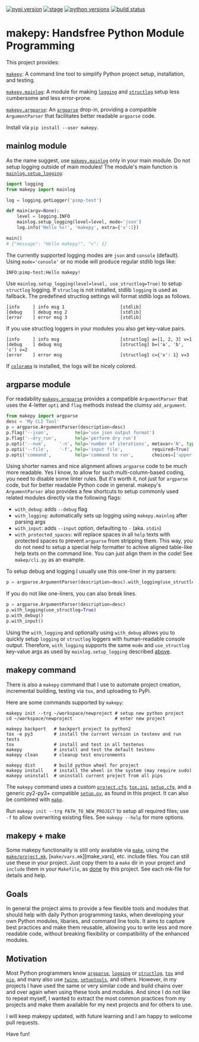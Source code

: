 [![pypi version](https://img.shields.io/pypi/v/makepy.svg)](https://pypi.python.org/pypi/makepy)
[![stage](https://img.shields.io/pypi/status/makepy.svg)](https://pypi.python.org/pypi/makepy)
[![python versions](https://img.shields.io/pypi/pyversions/makepy.svg)](https://pypi.python.org/pypi/makepy)
[![build status](https://storage.googleapis.com/ubunatic-public/makepy/build-status.svg)](https://storage.googleapis.com/ubunatic-public/makepy/build-status.json)
<!--[![license](https://img.shields.io/pypi/l/makepy.svg)](https://pypi.python.org/pypi/makepy)-->

makepy: Handsfree Python Module Programming
===========================================

This project provides:

[`makepy`](#makepy-command): A command line tool to simplify Python project setup,
installation, and testing.

[`makepy.mainlog`](#mainlog-module): A module for making [`logging`][logging]
and [`structlog`][structlog] setup less cumbersome and less error-prone.

[`makepy.argparse`](#argparse-module): An [`argparse`][argparse] drop-in, providing
a compatible `ArgumentParser` that facilitates better readable `argparse` code.

Install via `pip install --user makepy`.

mainlog module
--------------

As the name suggest, use [`makepy.mainlog`][mp_mainlog] only in your main module.
Do not setup logging outside of main modules!
The module's main function is [`mainlog.setup_logging`][setup_logging]:

```python
import logging
from makepy import mainlog

log = logging.getLogger('pimp-test')

def main(argv=None):
    level = logging.INFO
    mainlog.setup_logging(level=level, mode='json')
    log.info('Hello %s!', 'makepy', extra={'v':1})

main()
# {"message": "Hello makepy!", "v": 1}
```

The currently supported logging modes are `json` and `console` (default).
Using `mode='console'` or no mode will produce regular stdlib logs like:

    INFO:pimp-test:Hello makepy!

Use `mainlog.setup_logging(level=level, use_structlog=True)` to setup `structlog` logging.
If `struclog` is not installed, stdlib `logging` is used as fallback.
The predefined structlog settings will format stdlib logs as follows.

    [info     ] info msg 1                     [stdlib]
    [debug    ] debug msg 2                    [stdlib]
    [error    ] error msg 3                    [stdlib]

If you use structlog loggers in your modules you also get key-value pairs.

    [info     ] info msg                       [structlog] a=[1, 2, 3] v=1
    [debug    ] debug msg                      [structlog] b=('a', 'b', 'c') v=2
    [error    ] error msg                      [structlog] c={'x': 1} v=3

If [`colorama`][colorama] is installed, the logs will be nicely colored.

argparse module
---------------

For readability [`makepy.argparse`][mp_argparse] provides a compatible `ArgumentParser`
that uses the 4-letter `opti` and `flag` methods instead the clumsy `add_argument`.

```python
from makepy import argparse
desc = 'My CLI Tool'
p = argparse.ArgumentParser(description=desc)
p.flag('--json',          help='use json output format')
p.flag('--dry_run',       help='perform dry run')
p.opti('--num',     '-n', help='number of iterations', metavar='N', type=int, default=1)
p.opti('--file',    '-f', help='input file',           required=True)
p.opti('command',         help='command to run',       choices=['upper','lower'])
```

Using shorter names and nice alignment allows `argparse` code to be much more readable.
Yes I know, to allow for such multi-column-based coding, you need to disable some linter rules.
But it's worth it, not just for `argparse` code, but for better readable Python code in general.
makepy's `ArgumentParser` also provides a few shortcuts to setup commonly used related modules
directly via the following flags:

* `with_debug`:   adds `--debug` flag
* `with_logging`: automatically sets up logging using `makepy.mainlog` after parsing args
* `with_input`:   adds `--input` option, defaulting to `-` (aka. `stdin`)
* `with_protected_spaces`: will replace spaces in all `help` texts with protected spaces to
  prevent `argparse` from stripping them. This way, you do not need to setup a special
  help formatter to achive aligned table-like help texts on the command line.
  You can just align them in the code! See `makep/cli.py` as an example.

To setup debug and logging I usually use this one-liner in my parsers:

```python
p = argparse.ArgumentParser(description=desc).with_logging(use_structlog=True).with_debug()
```

If you do not like one-liners, you can also break lines.

```python
p = argparse.ArgumentParser(description=desc)
p.with_logging(use_structlog=True)
p.with_debug()
p.with_input()
```

Using the `with_logging` and optionally using `with_debug` allows you to quickly
setup `logging` or `structlog` loggers with human-readable console output.
Therefore, `with_logging` supports the same `mode` and `use_structlog` key-value args
as used by `mainlog.setup_logging` described [above](#mainlog-module).

makepy command
--------------
There is also a `makepy` command that I use to automate project creation, incremental
building, testing via `tox`, and uploading to PyPi.

Here are some commands supported by `makepy`:

    makepy init --trg ~/workspace/newproject # setup new python project
    cd ~/workspace/newproject                # enter new project

    makepy backport   # backport project to python2
    tox -e py3        # install the current version in testenv and run tests
    tox               # install and test in all testenvs
    makepy            # install and test the default testenv
    makepy clean      # cleanup test environments

    makepy dist       # build python wheel for project
    makepy install    # install the wheel in the system (may require sudo)
    makepy uninstall  # uninstall current project from all pips

The `makepy` command uses a custom [`project.cfg`][project_cfg], [`tox.ini`][tox_ini],
[`setup.cfg`][setup_cfg], and a generic py2-py3+ compatible [`setup.py`][setup_py],
as found in this project. It can also be combined with [`make`][make].

Run `makepy init --trg PATH_TO_NEW_PROJECT` to setup all required files; use `-f` to allow
overwriting existing files. See `makepy --help` for more options.

makepy + make
-------------
Some makepy functionality is still only available via [`make`][make], using the
[`make/project.mk`][make_project], [`make/vars.mk`][make_vars], etc. include files. You can still
use these in your project. Just copy them to a `make` dir in your project and `include` them
in your `Makefile`, as [done][makefile] by this project. See each mk-file for details and help.

Goals
-----
In general the project aims to provide a few flexible tools and modules that should help with daily
Python programming tasks, when developing your own Python modules, libaries, and command line tools.
It aims to capture best practices and make them reusable, allowing you to write less and more readable code,
without breaking flexibility or compatibility of the enhanced modules.

Motivation
----------
Most Python programmers know [`argparse`][argparse], [`logging`][logging] or
[`structlog`][structlog], [`tox`][tox] and [`pip`][pip], and many also use [`twine`][twine],
[`setuptools`][setuptools], and others. However, in my projects I have used the
same or very similar code and build chains over and over again when using these tools and
modules. And since I do not like to repeat myself, I wanted to extract the most common
practices from my projects and make them available for my next projects and for others to use.

I will keep makepy updated, with future learning and I am happy to welcome pull requests.

Have fun!

[structlog]:     https://github.com/hynek/structlog
[colorama]:      https://github.com/tartley/colorama
[logging]:       https://docs.python.org/3/library/logging.html
[argparse]:      https://docs.python.org/3/library/argparse.html
[setuptools]:    https://pypi.org/project/setuptools
[twine]:         https://github.com/pypa/twine
[tox]:           https://pypi.org/project/tox
[pip]:           https://pypi.org/project/pip
[make]:          https://www.gnu.org/software/make

[makefile]:      Makefile
[project_cfg]:   project.cfg
[setup_cfg]:     setup.cfg
[tox_ini]:       tox.ini
[setup_py]:      setup.py
[make_project]:  make/project.mk
[mp_argparse]:   makepy/argparse.py
[mp_mainlog]:    makepy/mainlog.py
[setup_logging]: https://github.com/ubunatic/makepy/search?q=setup_logging
